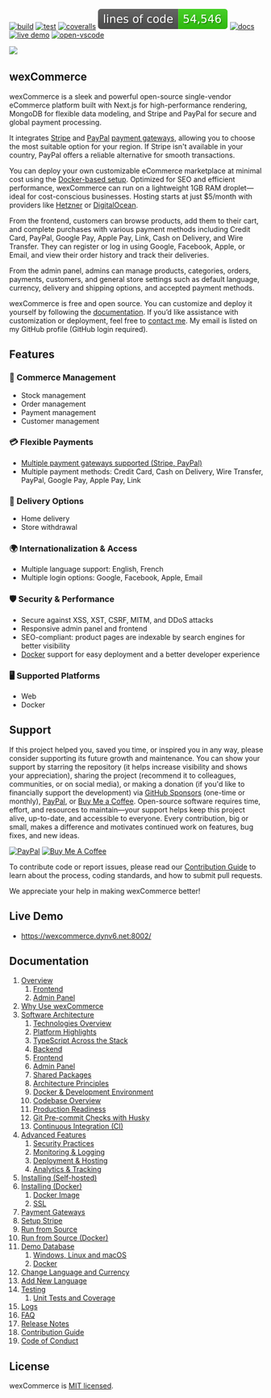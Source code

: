 [![build](https://github.com/aelassas/wexcommerce/actions/workflows/build.yml/badge.svg)](https://github.com/aelassas/wexcommerce/actions/workflows/build.yml) [![test](https://github.com/aelassas/wexcommerce/actions/workflows/test.yml/badge.svg)](https://github.com/aelassas/wexcommerce/actions/workflows/test.yml) [![coveralls](https://coveralls.io/repos/github/aelassas/wexcommerce/badge.svg?branch=main)](https://coveralls.io/github/aelassas/wexcommerce?branch=main) [![loc](https://raw.githubusercontent.com/aelassas/wexcommerce/refs/heads/loc/badge.svg)](https://github.com/aelassas/wexcommerce/actions/workflows/loc.yml) [![docs](https://img.shields.io/badge/docs-wiki-brightgreen)](https://github.com/aelassas/wexcommerce/wiki) [![live demo](https://img.shields.io/badge/live-demo-brightgreen)](https://wexcommerce.dynv6.net:8002/) [![open-vscode](https://img.shields.io/badge/open-vscode-1f425f.svg)](https://vscode.dev/github/aelassas/wexcommerce/)

<!--
[![tested with jest](https://img.shields.io/badge/tested_with-jest-brightgreen?logo=jest)](https://github.com/jestjs/jest)
[![docs](https://img.shields.io/badge/docs-wiki-brightgreen)](https://github.com/aelassas/wexcommerce/wiki)
[![live demo](https://img.shields.io/badge/live-demo-brightgreen)](https://wexcommerce.dynv6.net:8002/)
[![loc](https://raw.githubusercontent.com/aelassas/wexcommerce/refs/heads/loc/badge.svg)](https://github.com/aelassas/wexcommerce/actions/workflows/loc.yml)
[![PRs welcome](https://img.shields.io/badge/PRs-welcome-brightgreen.svg)](https://github.com/aelassas/wexcommerce/pulls)
[![codecov](https://codecov.io/gh/aelassas/wexcommerce/graph/badge.svg?token=ZNW4QHSFPH)](https://codecov.io/gh/aelassas/wexcommerce)
[![codecov](https://img.shields.io/codecov/c/github/aelassas/wexcommerce?logo=codecov)](https://codecov.io/gh/aelassas/wexcommerce)
[![coveralls](https://coveralls.io/repos/github/aelassas/wexcommerce/badge.svg?branch=main)](https://coveralls.io/github/aelassas/wexcommerce?branch=main)
[![live demo](https://img.shields.io/badge/live-demo-brightgreen)](https://wexcommerce.dynv6.net:8002/)
[![open-vscode](https://img.shields.io/badge/open-vscode-1f425f.svg)](https://vscode.dev/github/aelassas/wexcommerce/)

https://github.com/user-attachments/assets/1a4841cb-8e70-4ac2-974e-64774eb17371
-->

[![](https://wexcommerce.github.io/content/frontend-0-tiny.png)](https://wexcommerce.dynv6.net:8002/home)

## wexCommerce

wexCommerce is a sleek and powerful open-source single-vendor eCommerce platform built with Next.js for high-performance rendering, MongoDB for flexible data modeling, and Stripe and PayPal for secure and global payment processing.

It integrates [Stripe](https://stripe.com/global) and [PayPal](https://www.paypal.com/us/webapps/mpp/country-worldwide) [payment gateways](https://github.com/aelassas/wexcommerce/wiki/Payment-Gateways), allowing you to choose the most suitable option for your region. If Stripe isn't available in your country, PayPal offers a reliable alternative for smooth transactions.

You can deploy your own customizable eCommerce marketplace at minimal cost using the [Docker-based setup](https://github.com/aelassas/wexcommerce/wiki/Installing-(Docker)). Optimized for SEO and efficient performance, wexCommerce can run on a lightweight 1GB RAM droplet—ideal for cost-conscious businesses. Hosting starts at just $5/month with providers like [Hetzner](https://www.hetzner.com/cloud/) or [DigitalOcean](https://www.digitalocean.com/pricing/droplets).

From the frontend, customers can browse products, add them to their cart, and complete purchases with various payment methods including Credit Card, PayPal, Google Pay, Apple Pay, Link, Cash on Delivery, and Wire Transfer. They can register or log in using Google, Facebook, Apple, or Email, and view their order history and track their deliveries.

From the admin panel, admins can manage products, categories, orders, payments, customers, and general store settings such as default language, currency, delivery and shipping options, and accepted payment methods.

wexCommerce is free and open source. You can customize and deploy it yourself by following the [documentation](https://github.com/aelassas/wexcommerce/wiki). If you’d like assistance with customization or deployment, feel free to [contact me](https://github.com/aelassas). My email is listed on my GitHub profile (GitHub login required).

<!--
## Why Next.js?

Building a marketplace with Next.js provides a solid foundation for scaling your business. Focus on performance, security, and user experience while maintaining code quality and documentation. Regular updates and monitoring will ensure your platform remains competitive and reliable.

Next.js stands out as an excellent choice for marketplace development due to its:

- **Superior Performance**: Built-in optimizations for fast page loads and seamless user experiences
- **SEO Advantages**: Server-side rendering capabilities that ensure your products are discoverable
- **Scalability**: Enterprise-ready architecture that grows with your business
- **Rich Ecosystem**: Vast collection of libraries and tools for rapid development
- **Developer Experience**: Intuitive development workflow with hot reloading and automatic routing
-->

## Features

### 🛒 Commerce Management
* Stock management
* Order management
* Payment management
* Customer management

### 💳 Flexible Payments
* [Multiple payment gateways supported (Stripe, PayPal)](https://github.com/aelassas/wexcommerce/wiki/Payment-Gateways)
* Multiple payment methods: Credit Card, Cash on Delivery, Wire Transfer, PayPal, Google Pay, Apple Pay, Link

### 🚚 Delivery Options
* Home delivery
* Store withdrawal

### 🌍 Internationalization & Access
* Multiple language support: English, French
* Multiple login options: Google, Facebook, Apple, Email

### 🛡️ Security & Performance
* Secure against XSS, XST, CSRF, MITM, and DDoS attacks
* Responsive admin panel and frontend
* SEO-compliant: product pages are indexable by search engines for better visibility
* [Docker](https://www.docker.com/) support for easy deployment and a better developer experience

### 🖥️ Supported Platforms
* Web
* Docker

## Support

If this project helped you, saved you time, or inspired you in any way, please consider supporting its future growth and maintenance. You can show your support by starring the repository (it helps increase visibility and shows your appreciation), sharing the project (recommend it to colleagues, communities, or on social media), or making a donation (if you'd like to financially support the development) via [GitHub Sponsors](https://github.com/sponsors/aelassas) (one-time or monthly), [PayPal](https://www.paypal.me/aelassaspp), or [Buy Me a Coffee](https://www.buymeacoffee.com/aelassas). Open-source software requires time, effort, and resources to maintain—your support helps keep this project alive, up-to-date, and accessible to everyone. Every contribution, big or small, makes a difference and motivates continued work on features, bug fixes, and new ideas.

<!--<a href="https://github.com/sponsors/aelassas"><img src="https://aelassas.github.io/content/github-sponsor-button.png" alt="GitHub" width="210"></a>-->
<a href="https://www.paypal.me/aelassaspp"><img src="https://aelassas.github.io/content/paypal-button-v2.png" alt="PayPal" width="208"></a>
<a href="https://www.buymeacoffee.com/aelassas"><img src="https://aelassas.github.io/content/bmc-button.png" alt="Buy Me A Coffee" height="38"></a>

To contribute code or report issues, please read our [Contribution Guide](https://github.com/aelassas/wexcommerce/blob/main/.github/CONTRIBUTING.md) to learn about the process, coding standards, and how to submit pull requests.

We appreciate your help in making wexCommerce better!

## Live Demo

* https://wexcommerce.dynv6.net:8002/

## Documentation

1. [Overview](https://github.com/aelassas/wexcommerce/wiki/Overview)
   1. [Frontend](https://github.com/aelassas/wexcommerce/wiki/Overview#frontend)
   1. [Admin Panel](https://github.com/aelassas/wexcommerce/wiki/Overview#admin-panel)
2. [Why Use wexCommerce](https://github.com/aelassas/wexcommerce/wiki/Why-Use-wexCommerce)
3. [Software Architecture](https://github.com/aelassas/wexcommerce/wiki/Architecture)
   1. [Technologies Overview](https://github.com/aelassas/wexcommerce/wiki/Architecture#technologies-overview)
   1. [Platform Highlights](https://github.com/aelassas/wexcommerce/wiki/Architecture#platform-highlights)
   1. [TypeScript Across the Stack](https://github.com/aelassas/wexcommerce/wiki/Architecture#typescript-across-the-stack)
   1. [Backend](https://github.com/aelassas/wexcommerce/wiki/Architecture#backend)
   1. [Frontend](https://github.com/aelassas/wexcommerce/wiki/Architecture#frontend)
   1. [Admin Panel](https://github.com/aelassas/wexcommerce/wiki/Architecture#admin-panel)
   1. [Shared Packages](https://github.com/aelassas/wexcommerce/wiki/Architecture#shared-packages)
   1. [Architecture Principles](https://github.com/aelassas/wexcommerce/wiki/Architecture#architecture-principles)
   1. [Docker & Development Environment](https://github.com/aelassas/wexcommerce/wiki/Architecture#docker--development-environment)
   1. [Codebase Overview](https://github.com/aelassas/wexcommerce/wiki/Architecture#codebase-overview)
   1. [Production Readiness](https://github.com/aelassas/wexcommerce/wiki/Architecture#-production-readiness)
   1. [Git Pre-commit Checks with Husky](https://github.com/aelassas/wexcommerce/wiki/Architecture#git-pre-commit-checks-with-husky)
   1. [Continuous Integration (CI)](https://github.com/aelassas/wexcommerce/wiki/Architecture#continuous-integration-ci)
4. [Advanced Features](https://github.com/aelassas/wexcommerce/wiki/Advanced-Features)
   1. [Security Practices](https://github.com/aelassas/wexcommerce/wiki/Advanced-Features#security-practices)
   1. [Monitoring & Logging](https://github.com/aelassas/wexcommerce/wiki/Advanced-Features#monitoring--logging)
   1. [Deployment & Hosting](https://github.com/aelassas/wexcommerce/wiki/Advanced-Features#deployment--hosting)
   1. [Analytics & Tracking](https://github.com/aelassas/wexcommerce/wiki/Advanced-Features#analytics--tracking)
5. [Installing (Self-hosted)](https://github.com/aelassas/wexcommerce/wiki/Installing-(Self%E2%80%90hosted))
6. [Installing (Docker)](https://github.com/aelassas/wexcommerce/wiki/Installing-(Docker))
   1. [Docker Image](https://github.com/aelassas/wexcommerce/wiki/Installing-(Docker)#docker-image)
   1. [SSL](https://github.com/aelassas/wexcommerce/wiki/Installing-(Docker)#ssl)
7. [Payment Gateways](https://github.com/aelassas/wexcommerce/wiki/Payment-Gateways)
8. [Setup Stripe](https://github.com/aelassas/wexcommerce/wiki/Setup-Stripe)
9. [Run from Source](https://github.com/aelassas/wexcommerce/wiki/Run-from-Source)
10. [Run from Source (Docker)](https://github.com/aelassas/wexcommerce/wiki/Run-from-Source-(Docker))
11. [Demo Database](https://github.com/aelassas/wexcommerce/wiki/Demo-Database)
    1. [Windows, Linux and macOS](https://github.com/aelassas/wexcommerce/wiki/Demo-Database#windows-linux-and-macos)
    1. [Docker](https://github.com/aelassas/wexcommerce/wiki/Demo-Database#docker)
12. [Change Language and Currency](https://github.com/aelassas/wexcommerce/wiki/Change-Language-and-Currency)
13. [Add New Language](https://github.com/aelassas/wexcommerce/wiki/Add-New-Language)
14. [Testing](https://github.com/aelassas/wexcommerce/wiki/Testing)
    1. [Unit Tests and Coverage](https://github.com/aelassas/wexcommerce/wiki/Unit-Tests-and-Coverage)
15. [Logs](https://github.com/aelassas/wexcommerce/wiki/Logs)
16. [FAQ](https://github.com/aelassas/wexcommerce/wiki/FAQ)
17. [Release Notes](https://github.com/aelassas/wexcommerce/blob/main/.github/RELEASES.md)
18. [Contribution Guide](https://github.com/aelassas/wexcommerce/blob/main/.github/CONTRIBUTING.md)
19. [Code of Conduct](https://github.com/aelassas/wexcommerce/blob/main/.github/CODE_OF_CONDUCT.md)

## License

wexCommerce is [MIT licensed](https://github.com/aelassas/wexcommerce/blob/main/LICENSE).
